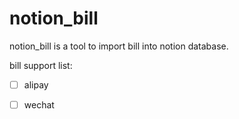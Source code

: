 # notion_bill

notion_bill is a tool to import bill into notion database.

bill support list: 

- [ ] alipay
- [ ] wechat

